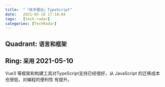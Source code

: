 ```yaml
---
title:  "『技术雷达』TypeScript"
date:   2021-05-10 17:18:04
tags:   [tech-radar]
categories: [TechRadar]
---
```


## Quadrant: `语言和框架`

## Ring: `采用` 2021-05-10

Vue3 等框架和构建工具对TypeScript支持已经很好，从 JavaScript 的迁移成本也很低，对编程的便利性
有提升。
